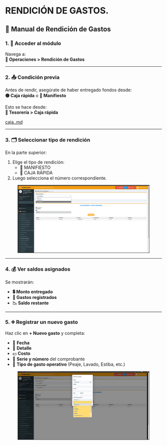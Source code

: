 # RENDICIÓN DE GASTOS.

## 💸 Manual de Rendición de Gastos

### 1. 📍 Acceder al módulo

Navega a:\
**📁 Operaciones > Rendición de Gastos**

***

### 2. 📤 Condición previa

Antes de rendir, asegúrate de haber entregado fondos desde:\
**🟡 Caja rápida** o **📄 Manifiesto**

Esto se hace desde:\
**📁 Tesorería > Caja rápida**

[caja..md](../tesoreria/caja..md "mention")

***

### 3. 🗂 Seleccionar tipo de rendición

En la parte superior:

1. Elige el tipo de rendición:
   * 🚚 MANIFIESTO
   * 💼 CAJA RÁPIDA
2. Luego selecciona el número correspondiente.

<figure><img src="../../../.gitbook/assets/image (262).png" alt=""><figcaption></figcaption></figure>

***

### 4. 💰 Ver saldos asignados

Se mostrarán:

* **💲 Monto entregado**
* **💸 Gastos registrados**
* **📉 Saldo restante**

***

### 5. ➕ Registrar un nuevo gasto

Haz clic en **+ Nuevo gasto** y completa:

* 📅 **Fecha**
* 🧾 **Detalle**
* 💵 **Costo**
* 🧾 **Serie y número** del comprobante
* 📂 **Tipo de gasto operativo** (Peaje, Lavado, Estiba, etc.)

<figure><img src="../../../.gitbook/assets/image (263).png" alt=""><figcaption></figcaption></figure>
